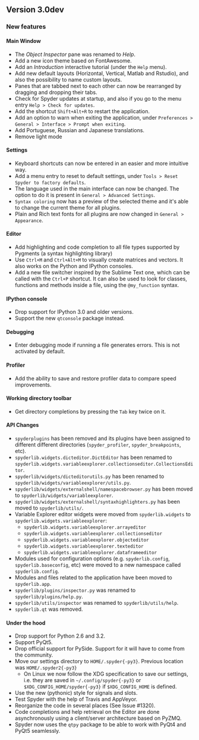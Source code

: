 ## Version 3.0dev

### New features

#### Main Window

* The *Object Inspector* pane was renamed to *Help*.
* Add a new icon theme based on FontAwesome.
* Add an *Introduction* interactive tutorial (under the `Help` menu).
* Add new default layouts (Horizontal, Vertical, Matlab and Rstudio), and also the
  possibility to name custom layouts.
* Panes that are tabbed next to each other can now be rearranged by dragging and
  dropping their tabs.
* Check for Spyder updates at startup, and also if you go to the menu entry
  `Help > Check for updates`.
* Add the shortcut `Shift+Alt+R` to restart the application.
* Add an option to warn when exiting the application, under
  `Preferences > General > Interface > Prompt when exiting`.
* Add Portuguese, Russian and Japanese translations.
* Remove light mode

#### Settings
* Keyboard shortcuts can now be entered in an easier and more intuitive way.
* Add a menu entry to reset to default settings, under
  `Tools > Reset Spyder to factory defaults`.
* The language used in the main interface can now be changed. The option to
  do it is present in `General > Advanced Settings`.
* `Syntax coloring` now has a preview of the selected theme and it's able to
  change the current theme for all plugins.
* Plain and Rich text fonts for all plugins are now changed in
  `General > Appearance`.

#### Editor
* Add highlighting and code completion to all file types supported by Pygments
  (a syntax highlighting library)
* Use `Ctrl+M` and `Ctrl+Alt+M` to visually create matrices and vectors. It also
  works on the Python and IPython consoles.
* Add a new file switcher inspired by the Sublime Text one, which can be called
  with the `Ctrl+P` shortcut. It can also be used to look for classes, functions
  and methods inside a file, using the `@my_function` syntax.

#### IPython console
* Drop support for IPython 3.0 and older versions.
* Support the new `qtconsole` package instead. 

#### Debugging
* Enter debugging mode if running a file generates errors. This is not activated
  by default.

#### Profiler
* Add the ability to save and restore profiler data to compare speed improvements.

#### Working directory toolbar
* Get directory completions by pressing the `Tab` key twice on it.

#### API Changes
* `spyderplugins` has been removed and its plugins have been assigned to different
  different directories (`spyder_profiler`, `spyder_breakpoints`, etc).
* `spyderlib.widgets.dicteditor.DictEditor` has been renamed to
  `spyderlib.widgets.variableexplorer.collectionseditor.CollectionsEditor`.
* `spyderlib/widgets/dicteditorutils.py` has been renamed to
  `spyderlib/widgets/variableexplorer/utils.py`.
* `spyderlib/widgets/externalshell/namespacebrowser.py` has been moved to
  `spyderlib/widgets/variableexplorer`.
* `spyderlib/widgets/externalshell/syntaxhighlighters.py` has been moved to
  `spyderlib/utils/`.
* Variable Explorer editor widgets were moved from `spyderlib.widgets`
  to `spyderlib.widgets.variableexplorer`:
    * `spyderlib.widgets.variableexplorer.arrayeditor`
    * `spyderlib.widgets.variableexplorer.collectionseditor`
    * `spyderlib.widgets.variableexplorer.objecteditor`
    * `spyderlib.widgets.variableexplorer.texteditor`
    * `spyderlib.widgets.variableexplorer.dataframeeditor`
* Modules used for configuration options (e.g. `spyderlib.config`,
  `spyderlib.baseconfig`, etc) were moved to a new namespace called
  `spyderlib.config`.
* Modules and files related to the application have been moved to
  `spyderlib.app`.
* `spyderlib/plugins/inspector.py` was renamed to
  `spyderlib/plugins/help.py`.
* `spyderlib/utils/inspector` was renamed to `spyderlib/utils/help`.
* `spyderlib.qt` was removed.

#### Under the hood
* Drop support for Python 2.6 and 3.2.
* Support PyQt5.
* Drop official support for PySide. Support for it will have to come from the community.
* Move our settings directory to `HOME/.spyder{-py3}`. Previous location was `HOME/.spyder2{-py3}`
  * On Linux we now follow the XDG specification to save our settings, i.e. they are saved in
    `~/.config/spyder{-py3}` or `$XDG_CONFIG_HOME/spyder{-py3}` if `$XDG_CONFIG_HOME` is
    defined.
* Use the new (pythonic) style for signals and slots.
* Test Spyder with the help of Travis and AppVeyor.
* Reorganize the code in several places (See Issue #1320).
* Code completions and help retrieval on the Editor are done asynchronously using a
  client/server architecture based on PyZMQ.
* Spyder now uses the `qtpy` package to be able to work with PyQt4 and PyQt5 seamlessly.